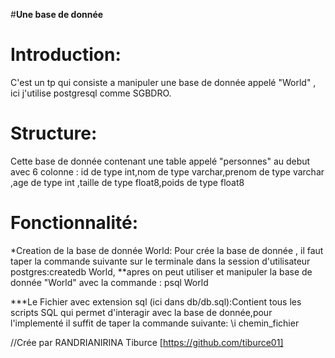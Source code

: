 #**Une base de donnée**

# Introduction:
C'est un tp qui consiste a manipuler une base de donnée appelé "World" , ici j'utilise postgresql comme SGBDRO. 

# Structure:
Cette base de donnée contenant une table appelé "personnes" au debut avec 6 colonne : id de type int,nom de type varchar,prenom de type varchar ,age de type int ,taille de type float8,poids de type float8   

# Fonctionnalité:
*Creation de la base de donnée World:
Pour crée la base de donnée , il faut taper la commande suivante sur le terminale dans la session d'utilisateur postgres:createdb World,
**apres on peut utiliser et manipuler la base de donnée "World" avec la commande : psql World  

***Le Fichier avec extension sql (ici dans db/db.sql):Contient tous les scripts SQL qui permet d'interagir avec la base de donnée,pour l'implementé il suffit de taper la commande suivante: \i chemin_fichier 

//Crée par RANDRIANIRINA Tiburce [https://github.com/tiburce01]
